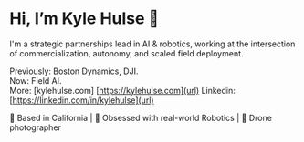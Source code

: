 # Hi, I’m Kyle Hulse 👋

I'm a strategic partnerships lead in AI & robotics, working at the intersection of commercialization, autonomy, and scaled field deployment.

Previously: Boston Dynamics, DJI.  
Now: Field AI.  
More: [kylehulse.com] [https://kylehulse.com](url)
Linkedin: [https://linkedin.com/in/kylehulse](url)

📍 Based in California | 🤖 Obsessed with real-world Robotics | 🚁 Drone photographer

